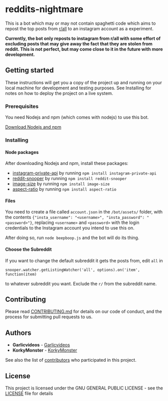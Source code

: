 # reddits-nightmare

This is a bot which may or may not contain spaghetti code which aims to repost the top posts from [r/all](https://www.reddit.com/r/all/) to an instagram account as a experiment.

**Currently, the bot only reposts to instagram from r/all with some effort of excluding posts that may give away the fact that they are stolen from reddit. This is not perfect, but may come close to it in the future with more development.**

## Getting started

These instructions will get you a copy of the project up and running on your local machine for development and testing purposes. See Installing for notes on how to deploy the project on a live system.

### Prerequisites

You need Nodejs and npm (which comes with nodejs) to use this bot.

[Download Nodejs and npm](https://nodejs.org/en/)

### Installing
#### Node packages

After downloading Nodejs and npm, install these packages:

* [instagram-private-api](https://www.npmjs.com/package/instagram-private-api) by running `npm install instagram-private-api`
* [reddit-snooper](https://www.npmjs.com/package/reddit-snooper) by running `npm install reddit-snooper`
* [image-size](https://www.npmjs.com/package/image-size) by running `npm install image-size`
* [aspect-ratio](https://www.npmjs.com/package/aspect-ratio) by running `npm install aspect-ratio`

#### Files

You need to create a file called `account.json` in the `/bot/assets/` folder, with the contents `{"insta_username": "<username>", "insta_password": "<password>"}`, replacing `<username>` and `<password>` with the login credentials to the Instagram account you intend to use this on.

After doing so, run `node beepboop.js` and the bot will do its thing.

#### Choose the Subreddit

If you want to change the default subreddit it gets the posts from, edit `all` in

```snooper.watcher.getListingWatcher('all', options).on('item', function(item)```

to whatever subreddit you want. Exclude the `r/` from the subreddit name.

## Contributing

Please read [CONTRIBUTING.md](Contributing.md) for details on our code of conduct, and the process for submitting pull requests to us.

## Authors

* **Garlicvideos** - [Garlicvideos](https://github.com/Garlicvideos)
* **KorkyMonster** - [KorkyMonster](https://github.com/KorkyMonster)

See also the list of [contributors](https://github.com/Garlicvideos/reddits-nightmare/contributors) who participated in this project.

## License

This project is licensed under the GNU GENERAL PUBLIC LICENSE - see the [LICENSE](LICENSE) file for details
